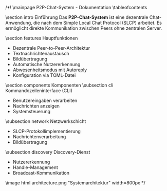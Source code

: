 /*! \mainpage P2P-Chat-System - Dokumentation
\tableofcontents

\section intro Einführung
Das **P2P-Chat-System** ist eine dezentrale Chat-Anwendung, die nach dem Simple Local Chat Protocol (SLCP) arbeitet. Es ermöglicht direkte Kommunikation zwischen Peers ohne zentralen Server.

\section features Hauptfunktionen
-  Dezentrale Peer-to-Peer-Architektur
-  Textnachrichtenaustausch
-  Bildübertragung
-  Automatische Nutzererkennung
-  Abwesenheitsmodus mit Autoreply
-  Konfiguration via TOML-Datei

\section components Komponenten
\subsection cli Kommandozeileninterface (CLI)
- Benutzereingaben verarbeiten
- Nachrichten anzeigen
- Systemsteuerung

\subsection network Netzwerkschicht
- SLCP-Protokollimplementierung
- Nachrichtenverarbeitung
- Bildübertragung

\subsection discovery Discovery-Dienst
- Nutzererkennung
- Handle-Management
- Broadcast-Kommunikation

\image html architecture.png "Systemarchitektur" width=800px
*/